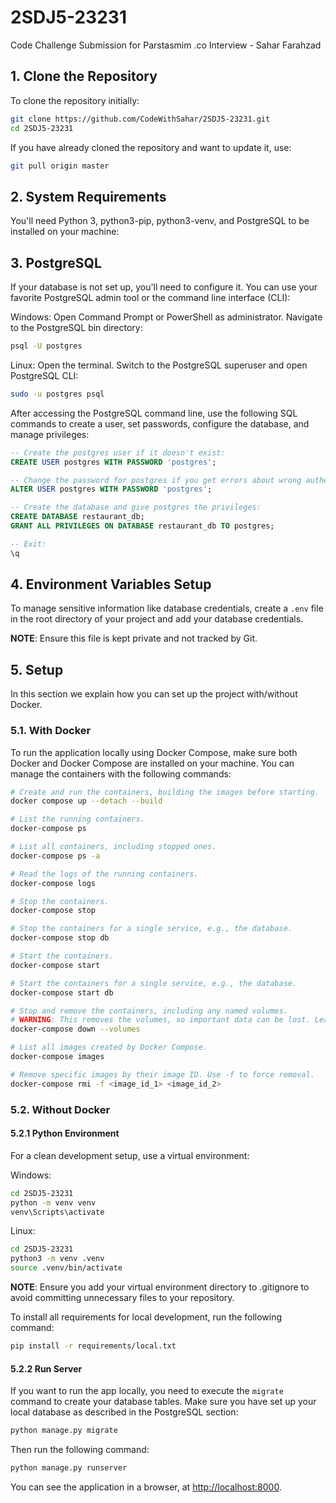 # 2SDJ5-23231
Code Challenge Submission for Parstasmim .co Interview - Sahar Farahzad

## 1. Clone the Repository

To clone the repository initially:

```bash
git clone https://github.com/CodeWithSahar/2SDJ5-23231.git
cd 2SDJ5-23231
```

If you have already cloned the repository and want to update it, use:

```bash
git pull origin master
```

## 2. System Requirements

You'll need Python 3, python3-pip, python3-venv, and PostgreSQL to be installed on your machine:

## 3. PostgreSQL

If your database is not set up, you'll need to configure it. You can use your favorite PostgreSQL admin tool or the command line interface (CLI):

Windows:
Open Command Prompt or PowerShell as administrator. Navigate to the PostgreSQL bin directory:

```bash
psql -U postgres
```

Linux:
Open the terminal. Switch to the PostgreSQL superuser and open PostgreSQL CLI:

```bash
sudo -u postgres psql
```

After accessing the PostgreSQL command line, use the following SQL commands to create a user, set passwords, configure the database, and manage privileges:

```sql
-- Create the postgres user if it doesn't exist:
CREATE USER postgres WITH PASSWORD 'postgres';

-- Change the password for postgres if you get errors about wrong authentication:
ALTER USER postgres WITH PASSWORD 'postgres';

-- Create the database and give postgres the privileges:
CREATE DATABASE restaurant_db;
GRANT ALL PRIVILEGES ON DATABASE restaurant_db TO postgres;

-- Exit:
\q
```

## 4. Environment Variables Setup

To manage sensitive information like database credentials, create a `.env` file in the root directory of your project and add your database credentials.

**NOTE**: Ensure this file is kept private and not tracked by Git.

## 5. Setup

In this section we explain how you can set up the project with/without Docker.

### 5.1. With Docker

To run the application locally using Docker Compose, make sure both Docker and Docker Compose are installed on your machine.
You can manage the containers with the following commands:

```bash
# Create and run the containers, building the images before starting.
docker compose up --detach --build

# List the running containers.
docker-compose ps

# List all containers, including stopped ones.
docker-compose ps -a

# Read the logs of the running containers.
docker-compose logs

# Stop the containers.
docker-compose stop

# Stop the containers for a single service, e.g., the database.
docker-compose stop db

# Start the containers.
docker-compose start

# Start the containers for a single service, e.g., the database.
docker-compose start db

# Stop and remove the containers, including any named volumes.
# WARNING: This removes the volumes, so important data can be lost. Leave out `--volumes` if needed.
docker-compose down --volumes

# List all images created by Docker Compose.
docker-compose images

# Remove specific images by their image ID. Use -f to force removal.
docker-compose rmi -f <image_id_1> <image_id_2>
```

### 5.2. Without Docker

#### 5.2.1 Python Environment

For a clean development setup, use a virtual environment:

Windows:
```bash
cd 2SDJ5-23231
python -m venv venv
venv\Scripts\activate
```

Linux:
```bash
cd 2SDJ5-23231
python3 -m venv .venv
source .venv/bin/activate
```

**NOTE**: Ensure you add your virtual environment directory to .gitignore to avoid committing unnecessary files to your repository.

To install all requirements for local development, run the following command:

```bash
pip install -r requirements/local.txt
```

#### 5.2.2 Run Server

If you want to run the app locally, you need to execute the `migrate` command to create your database tables. Make sure you have set up your local database as described in the PostgreSQL section:

```bash
python manage.py migrate
```

Then run the following command:

```bash
python manage.py runserver
```

You can see the application in a browser, at [http://localhost:8000](http://localhost:8000).

